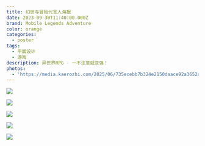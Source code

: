 ```yaml
---
title: 幻世与冒险代言人海报
date: 2023-09-30T11:40:00.000Z
brand: Mobile Legends Adventure
color: orange
categories:
  - poster
tags:
  - 平面设计
  - 游戏
description: 异世界RPG - 一不注意就变强！
photos:
  - 'https://media.kaerozhi.com/2025/06/735ecebb7b324e2150daace92a3652ab.webp'
---
```

![](https://media.kaerozhi.com/2025/06/922320a5c96169c5e4bbe6ff0ce485c3.webp)

![](https://media.kaerozhi.com/2025/06/74aa5b22c3c15b9964e62b509b6dfdb2.webp)

![](https://media.kaerozhi.com/2025/06/e41aa94819f2c8adddea5b0f961cf10b.webp)

![](https://media.kaerozhi.com/2025/06/8bd1761961c292a76e8aec884edf310b.webp)

![](https://media.kaerozhi.com/2025/06/5740d2067fe9367038273822df27d7f3.webp)

